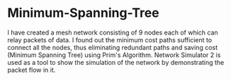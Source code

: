 # Minimum-Spanning-Tree
I have created a mesh network consisting of 9 nodes each of which can relay packets of data. I found out the minimum cost paths sufficient to connect all the nodes, thus eliminating redundant paths and saving cost (Minimum Spanning Tree) using Prim's Algorithm. Network Simulator 2 is used as a tool to show the simulation of the network by demonstrating the packet flow in it.
